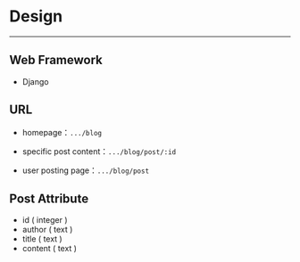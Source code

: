# Design

---

## Web Framework

- Django

## URL

- homepage：`.../blog`

* specific post content：`.../blog/post/:id`

* user posting page：`.../blog/post`

## Post Attribute

- id ( integer )
- author ( text )
- title ( text )
- content ( text )
